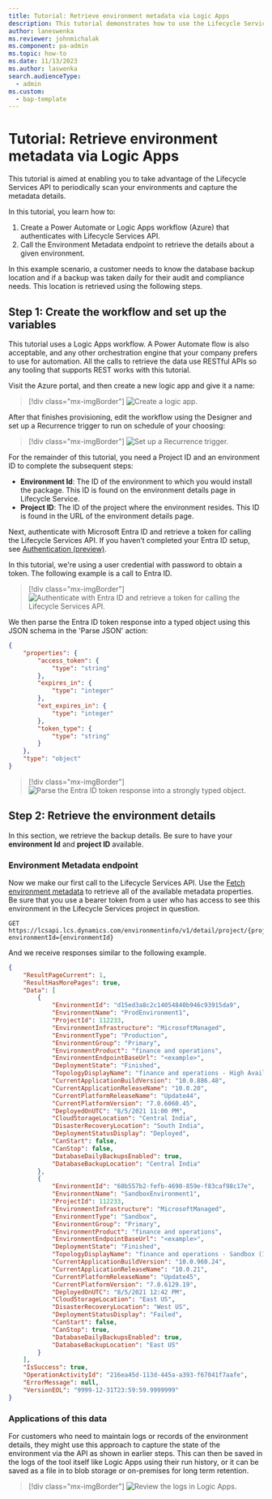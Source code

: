 ```yaml
---
title: Tutorial: Retrieve environment metadata via Logic Apps
description: This tutorial demonstrates how to use the Lifecycle Services API to fetch details about your environments.
author: laneswenka
ms.reviewer: johnmichalak
ms.component: pa-admin
ms.topic: how-to
ms.date: 11/13/2023
ms.author: laswenka
search.audienceType: 
  - admin
ms.custom:
  - bap-template
---
```


# Tutorial: Retrieve environment metadata via Logic Apps

This tutorial is aimed at enabling you to take advantage of the Lifecycle Services API to periodically scan your environments and capture the metadata details. 

In this tutorial, you learn how to:

1.	Create a Power Automate or Logic Apps workflow (Azure) that authenticates with Lifecycle Services API. 
2.	Call the Environment Metadata endpoint to retrieve the details about a given environment. 

In this example scenario, a customer needs to know the database backup location and if a backup was taken daily for their audit and compliance needs. This location is retrieved using the following steps.

## Step 1: Create the workflow and set up the variables

This tutorial uses a Logic Apps workflow.  A Power Automate flow is also acceptable, and any other orchestration engine that your company prefers to use for automation. All the calls to retrieve the data use RESTful APIs so any tooling that supports REST works with this tutorial.

Visit the Azure portal, and then create a new logic app and give it a name:

> [!div class="mx-imgBorder"] 
> ![Create a logic app.](media/tutorial-create-logic-app.png "Create a logic app (Azure)")

After that finishes provisioning, edit the workflow using the Designer and set up a Recurrence trigger to run on schedule of your choosing:

> [!div class="mx-imgBorder"] 
> ![Set up a Recurrence trigger.](media/capacity2.png "Set up a Recurrence trigger")

For the remainder of this tutorial, you need a Project ID and an environment ID to complete the subsequent steps:

- **Environment Id**: The ID of the environment to which you would install the package. This ID is found on the environment details page in Lifecycle Service.
- **Project ID**: The ID of the project where the environment resides. This ID is found in the URL of the environment details page.

Next, authenticate with Microsoft Entra ID and retrieve a token for calling the Lifecycle Services API. If you haven’t completed your Entra ID setup, see [Authentication (preview)](../../database/api/dbmovement-api-authentication.md).

In this tutorial, we're using a user credential with password to obtain a token. The following example is a call to Entra ID.

> [!div class="mx-imgBorder"] 
> ![Authenticate with Entra ID and retrieve a token for calling the Lifecycle Services API.](media/tutorial-lcs-token.png "Authenticate with Entra ID and retrieve a token for calling the Lifecycle Services API")

We then parse the Entra ID token response into a typed object using this JSON schema in the 'Parse JSON' action:

```json
{
    "properties": {
        "access_token": {
            "type": "string"
        },
        "expires_in": {
            "type": "integer"
        },
        "ext_expires_in": {
            "type": "integer"
        },
        "token_type": {
            "type": "string"
        }
    },
    "type": "object"
}
```

> [!div class="mx-imgBorder"] 
> ![Parse the Entra ID token response into a strongly typed object.](media/capacity5.png "Parse the Entra ID token response into a strongly typed object")

## Step 2: Retrieve the environment details

In this section, we retrieve the backup details. Be sure to have your **environment Id** and **project ID** available.

### Environment Metadata endpoint

Now we make our first call to the Lifecycle Services API. Use the [Fetch environment metadata](./v1/reference-environment-metadata.md) to retrieve all of the available metadata properties. Be sure that you use a bearer token from a user who has access to see this environment in the Lifecycle Services project in question.

```http
GET https://lcsapi.lcs.dynamics.com/environmentinfo/v1/detail/project/{projectId}/?environmentId={environmentId}
```

And we receive responses similar to the following example.

```json
{
    "ResultPageCurrent": 1,
    "ResultHasMorePages": true,
    "Data": [
        {
            "EnvironmentId": "d15ed3a8c2c14054840b946c93915da9",
            "EnvironmentName": "ProdEnvironment1",
            "ProjectId": 112233,
            "EnvironmentInfrastructure": "MicrosoftManaged",
            "EnvironmentType": "Production",
            "EnvironmentGroup": "Primary",
            "EnvironmentProduct": "finance and operations",
            "EnvironmentEndpointBaseUrl": "<example>",
            "DeploymentState": "Finished",
            "TopologyDisplayName": "finance and operations - High Availability (10.0.20 with Platform update 44)",
            "CurrentApplicationBuildVersion": "10.0.886.48",
            "CurrentApplicationReleaseName": "10.0.20",
            "CurrentPlatformReleaseName": "Update44",
            "CurrentPlatformVersion": "7.0.6060.45",
            "DeployedOnUTC": "8/5/2021 11:00 PM",
            "CloudStorageLocation": "Central India",
            "DisasterRecoveryLocation": "South India",
            "DeploymentStatusDisplay": "Deployed",
            "CanStart": false,
            "CanStop": false,
            "DatabaseDailyBackupsEnabled": true,
            "DatabaseBackupLocation": "Central India"
        },
        {
            "EnvironmentId": "60b557b2-fefb-4690-859e-f83caf98c17e",
            "EnvironmentName": "SandboxEnvironment1",
            "ProjectId": 112233,
            "EnvironmentInfrastructure": "MicrosoftManaged",
            "EnvironmentType": "Sandbox",
            "EnvironmentGroup": "Primary",
            "EnvironmentProduct": "finance and operations",
            "EnvironmentEndpointBaseUrl": "<example>",
            "DeploymentState": "Finished",
            "TopologyDisplayName": "finance and operations - Sandbox (10.0.20 with Platform update 44)",
            "CurrentApplicationBuildVersion": "10.0.960.24",
            "CurrentApplicationReleaseName": "10.0.21",
            "CurrentPlatformReleaseName": "Update45",
            "CurrentPlatformVersion": "7.0.6129.19",
            "DeployedOnUTC": "8/5/2021 12:42 PM",
            "CloudStorageLocation": "East US",
            "DisasterRecoveryLocation": "West US",
            "DeploymentStatusDisplay": "Failed",
            "CanStart": false,
            "CanStop": true,
            "DatabaseDailyBackupsEnabled": true,
            "DatabaseBackupLocation": "East US"
        }
    ],
    "IsSuccess": true,
    "OperationActivityId": "216ea45d-113d-445a-a393-f67041f7aafe",
    "ErrorMessage": null,
    "VersionEOL": "9999-12-31T23:59:59.9999999"
}
```
### Applications of this data
For customers who need to maintain logs or records of the environment details, they might use this approach to capture the state of the environment via the API as shown in earlier steps.  This can then be saved in the logs of the tool itself like Logic Apps using their run history, or it can be saved as a file in to blob storage or on-premises for long term retention.  

> [!div class="mx-imgBorder"] 
> ![Review the logs in Logic Apps.](media/tutorial-logic-app-history.png "Review the logs in Logic Apps")



